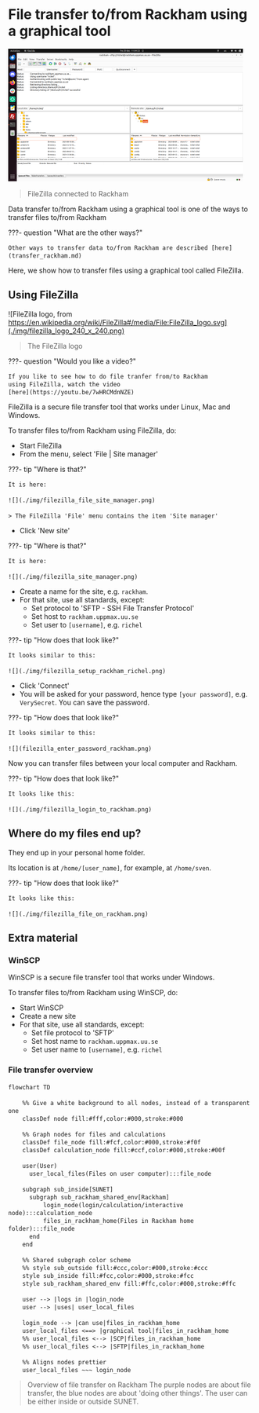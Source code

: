 # File transfer to/from Rackham using a graphical tool

![](./img/filezilla_login_to_rackham_480_x_270.png)

> FileZilla connected to Rackham

Data transfer to/from Rackham using a graphical tool
is one of the ways to transfer files to/from Rackham

???- question "What are the other ways?"

    Other ways to transfer data to/from Rackham are described [here](transfer_rackham.md)

Here, we show how to transfer files using a graphical tool called FileZilla.

## Using FileZilla

![FileZilla logo, from https://en.wikipedia.org/wiki/FileZilla#/media/File:FileZilla_logo.svg](./img/filezilla_logo_240_x_240.png)

> The FileZilla logo

???- question "Would you like a video?"

    If you like to see how to do file tranfer from/to Rackham
    using FileZilla, watch the video 
    [here](https://youtu.be/7wHRCMdnNZE)

FileZilla is a secure file transfer tool that works under Linux, Mac and Windows.

To transfer files to/from Rackham using FileZilla, do:

- Start FileZilla
- From the menu, select 'File | Site manager'

???- tip "Where is that?"

    It is here:

    ![](./img/filezilla_file_site_manager.png)
    
    > The FileZilla 'File' menu contains the item 'Site manager'

- Click 'New site'

???- tip "Where is that?"

    It is here:

    ![](./img/filezilla_site_manager.png)

- Create a name for the site, e.g. `rackham`.
- For that site, use all standards, except:
    - Set protocol to 'SFTP - SSH File Transfer Protocol'
    - Set host to `rackham.uppmax.uu.se`
    - Set user to `[username]`, e.g. `richel`

???- tip "How does that look like?"

    It looks similar to this:

    ![](./img/filezilla_setup_rackham_richel.png)

- Click 'Connect'
- You will be asked for your password, hence
  type `[your password]`, e.g. `VerySecret`.
  You can save the password.

???- tip "How does that look like?"

    It looks similar to this:

    ![](filezilla_enter_password_rackham.png)

Now you can transfer files between your local computer and Rackham.

???- tip "How does that look like?"

    It looks like this:

    ![](./img/filezilla_login_to_rackham.png)

## Where do my files end up?

They end up in your personal home folder.

Its location is at `/home/[user_name]`,
for example, at `/home/sven`.

???- tip "How does that look like?"

    It looks like this:

    ![](./img/filezilla_file_on_rackham.png)

## Extra material

### WinSCP

WinSCP is a secure file transfer tool that works under Windows.

To transfer files to/from Rackham using WinSCP, do:

- Start WinSCP
- Create a new site
- For that site, use all standards, except:
    - Set file protocol to 'SFTP'
    - Set host name to `rackham.uppmax.uu.se`
    - Set user name to `[username]`, e.g. `richel`

### File transfer overview

```mermaid
flowchart TD

    %% Give a white background to all nodes, instead of a transparent one
    classDef node fill:#fff,color:#000,stroke:#000

    %% Graph nodes for files and calculations
    classDef file_node fill:#fcf,color:#000,stroke:#f0f
    classDef calculation_node fill:#ccf,color:#000,stroke:#00f

    user(User)
      user_local_files(Files on user computer):::file_node

    subgraph sub_inside[SUNET]
      subgraph sub_rackham_shared_env[Rackham]
          login_node(login/calculation/interactive node):::calculation_node
          files_in_rackham_home(Files in Rackham home folder):::file_node
      end
    end

    %% Shared subgraph color scheme
    %% style sub_outside fill:#ccc,color:#000,stroke:#ccc
    style sub_inside fill:#fcc,color:#000,stroke:#fcc
    style sub_rackham_shared_env fill:#ffc,color:#000,stroke:#ffc

    user --> |logs in |login_node
    user --> |uses| user_local_files

    login_node --> |can use|files_in_rackham_home
    user_local_files <==> |graphical tool|files_in_rackham_home
    %% user_local_files <--> |SCP|files_in_rackham_home
    %% user_local_files <--> |SFTP|files_in_rackham_home

    %% Aligns nodes prettier
    user_local_files ~~~ login_node
```

> Overview of file transfer on Rackham
> The purple nodes are about file transfer,
> the blue nodes are about 'doing other things'.
> The user can be either inside or outside SUNET.
